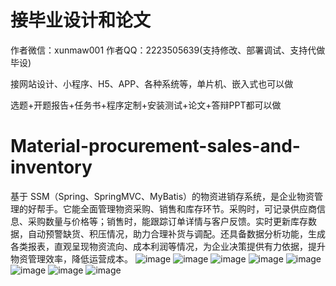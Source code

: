 # 接毕业设计和论文
作者微信：xunmaw001  作者QQ：2223505639(支持修改、部署调试、支持代做毕设)

接网站设计、小程序、H5、APP、各种系统等，单片机、嵌入式也可以做

选题+开题报告+任务书+程序定制+安装测试+论文+答辩PPT都可以做
# Material-procurement-sales-and-inventory
基于 SSM（Spring、SpringMVC、MyBatis）的物资进销存系统，是企业物资管理的好帮手。它能全面管理物资采购、销售和库存环节。采购时，可记录供应商信息、采购数量与价格等；销售时，能跟踪订单详情与客户反馈。实时更新库存数据，自动预警缺货、积压情况，助力合理补货与调配。还具备数据分析功能，生成各类报表，直观呈现物资流向、成本利润等情况，为企业决策提供有力依据，提升物资管理效率，降低运营成本。 
![image](https://github.com/user-attachments/assets/faeebae7-b0e2-4dfc-a40d-5e2f234edacb)
![image](https://github.com/user-attachments/assets/1091d73b-5642-450b-a48b-86aa2b10310e)
![image](https://github.com/user-attachments/assets/c591d9f8-a154-41a8-9aee-3e2945d77bea)
![image](https://github.com/user-attachments/assets/988db563-8215-434c-a83f-1f5c1e7fe06b)
![image](https://github.com/user-attachments/assets/20e350f6-4332-4de1-bcc6-aae2dc1aa6e2)
![image](https://github.com/user-attachments/assets/e615248e-c305-481e-9d17-5cfed55d6c36)
![image](https://github.com/user-attachments/assets/1f058027-778d-430e-a40c-6a836d31cded)
![image](https://github.com/user-attachments/assets/e5cda530-4761-446e-8807-48edc0bfdf0d)

